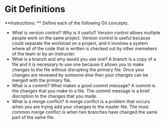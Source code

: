 # Git Definitions

**Instructions: ** Define each of the following Git concepts.

* What is version control?  Why is it useful?
  Version control allows multiple people work on the same project.
  Version control is useful because could separate the workload
  on a project, and it involves a system where all of the code that
  is written is checked out by other memebers of the team or by 
  an instructer. 
* What is a branch and why would you use one?
  A branch is a copy of a file and it is necessary to use one
  because it allows you to make changes to the file without
  disrupting the primary file. Once your changes are reviewed by 
  someone else then your changes can be merged with the primary
  file. 
* What is a commit? What makes a good commit message?
  A commit is the changes that you make to a file. The commit 
  message is a brief discription to the changes that you made.
* What is a merge conflict?
  A merge conflict is a problem that occurs when you are trying 
  add your changes to the master file. The most common merge 
  conflict is when two branches have changed the same part of 
  the same file. 
